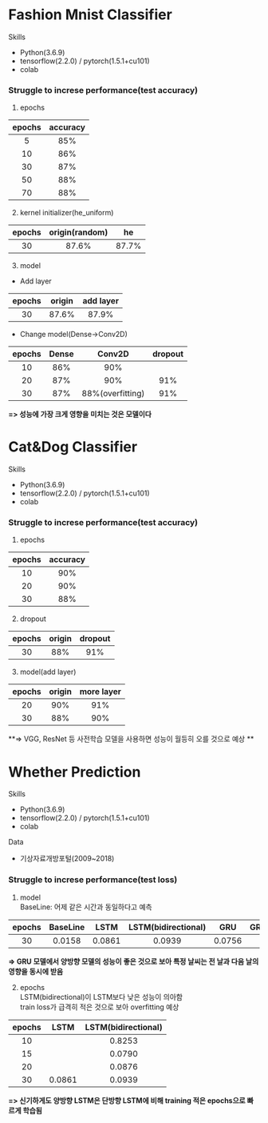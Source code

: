 # Fashion Mnist Classifier

Skills
- Python(3.6.9) 
- tensorflow(2.2.0) / pytorch(1.5.1+cu101)
- colab

### Struggle to increse performance(test accuracy)
1. epochs

| epochs | accuracy |
|:--------:|:--------:|
| 5 | 85% |
| 10 | 86% |
| 30 | 87% |
| 50 | 88% |
| 70 | 88% |

2. kernel initializer(he_uniform)

| epochs | origin(random) | he |
|:--------:|:--------:|:--------:|
| 30 | 87.6% | 87.7% |

3. model
- Add layer

| epochs | origin | add layer |
|:--------:|:--------:|:--------:|
| 30 | 87.6% | 87.9% |

- Change model(Dense->Conv2D)

| epochs | Dense | Conv2D | dropout | 
|:--------:|:--------:|:--------:|:--------:|
| 10 | 86% | 90% | |
| 20 | 87% | 90% | 91% |
| 30 | 87% | 88%(overfitting) | 91% |

**=> 성능에 가장 크게 영향을 미치는 것은 모델이다**

# Cat&Dog Classifier

Skills
- Python(3.6.9) 
- tensorflow(2.2.0) / pytorch(1.5.1+cu101)
- colab

### Struggle to increse performance(test accuracy)
1. epochs

| epochs | accuracy |
|:--------:|:--------:|
| 10 | 90% |
| 20 | 90% |
| 30 | 88% |

2. dropout

| epochs | origin | dropout |
|:--------:|:--------:|:--------:|
| 30 | 88% | 91% |

3. model(add layer)

| epochs | origin | more layer |
|:--------:|:--------:|:--------:|
| 20 | 90% | 91% |
| 30 | 88% | 90% |

**=> VGG, ResNet 등 사전학습 모델을 사용하면 성능이 월등히 오를 것으로 예상 **

# Whether Prediction

Skills
- Python(3.6.9) 
- tensorflow(2.2.0) / pytorch(1.5.1+cu101)
- colab

Data
- 기상자료개방포털(2009~2018)

### Struggle to increse performance(test loss)
1. model </br>
BaseLine: 어제 같은 시간과 동일하다고 예측

| epochs | BaseLine | LSTM | LSTM(bidirectional) | GRU | GRU(bidirectional) | 
|:--------:|:--------:|:--------:|:--------:|:--------:|:--------:|
| 30 | 0.0158 | 0.0861 | 0.0939 | 0.0756 | 0.0741 |

**=> GRU 모델에서 양방향 모델의 성능이 좋은 것으로 보아 특정 날씨는 전 날과 다음 날의 영향을 동시에 받음**

2. epochs </br>
LSTM(bidirectional)이 LSTM보다 낮은 성능이 의아함</br>
train loss가 급격히 적은 것으로 보아 overfitting 예상</br>

| epochs | LSTM | LSTM(bidirectional) |
|:--------:|:--------:|:--------:|
| 10 |  | 0.8253 |
| 15 |  | 0.0790 |
| 20 |  | 0.0876 |
| 30 | 0.0861 | 0.0939 |

**=> 신기하게도 양방향 LSTM은 단방향 LSTM에 비해 training 적은 epochs으로 빠르게 학습됨**
